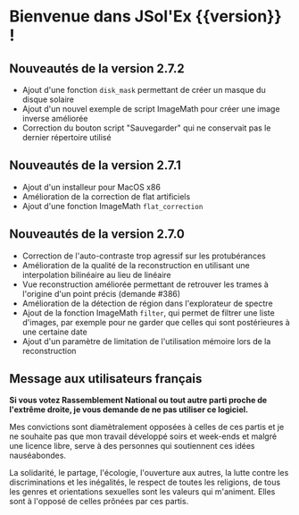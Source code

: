 # Bienvenue dans JSol'Ex {{version}} !

## Nouveautés de la version 2.7.2

- Ajout d'une fonction `disk_mask` permettant de créer un masque du disque solaire
- Ajout d'un nouvel exemple de script ImageMath pour créer une image inverse améliorée
- Correction du bouton script "Sauvegarder" qui ne conservait pas le dernier répertoire utilisé 

## Nouveautés de la version 2.7.1

- Ajout d'un installeur pour MacOS x86
- Amélioration de la correction de flat artificiels
- Ajout d'une fonction ImageMath `flat_correction`

## Nouveautés de la version 2.7.0

- Correction de l'auto-contraste trop agressif sur les protubérances
- Amélioration de la qualité de la reconstruction en utilisant une interpolation bilinéaire au lieu de linéaire
- Vue reconstruction améliorée permettant de retrouver les trames à l'origine d'un point précis (demande #386)
- Amélioration de la détection de région dans l'explorateur de spectre
- Ajout de la fonction ImageMath `filter`, qui permet de filtrer une liste d'images, par exemple pour ne garder que celles qui sont postérieures à une certaine date
- Ajout d'un paramètre de limitation de l'utilisation mémoire lors de la reconstruction

## Message aux utilisateurs français

**Si vous votez Rassemblement National ou tout autre parti proche de l'extrême droite, je vous demande de ne pas utiliser ce logiciel.**

Mes convictions sont diamètralement opposées à celles de ces partis et je ne souhaite pas que mon travail développé soirs et week-ends et malgré une licence libre, serve à des personnes qui soutiennent ces idées nauséabondes.

La solidarité, le partage, l'écologie, l'ouverture aux autres, la lutte contre les discriminations et les inégalités, le respect de toutes les religions, de tous les genres et orientations sexuelles sont les valeurs qui m'animent.
Elles sont à l'opposé de celles prônées par ces partis.
